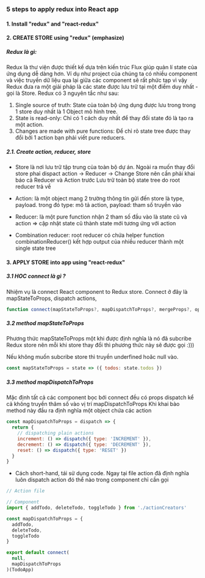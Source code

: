 ### 5 steps to apply redux into React app

#### 1. Install "redux" and "react-redux"

#### 2. CREATE STORE using "redux" (emphasize)
##### Redux là gì: 
Redux là thư viện được thiết kế dựa trên kiến trúc Flux giúp quản lí state của ứng dụng dễ dàng hơn. Ví dụ như project của chúng ta có nhiều component và việc truyền dữ liệu qua lại giữa các component sẽ rất phức tạp vì vậy Redux đưa ra một giải pháp là các state được lưu trữ tại một điểm duy nhất - gọi là Store. 
Redux có 3 nguyên tắc như sau:

1. Single source of truth: State của toàn bộ ứng dụng được lưu trong trong 1 store duy nhất là 1 Object mô hình tree.
2. State is read-only: Chỉ có 1 cách duy nhất để thay đổi state đó là tạo ra một action.
3. Changes are made with pure functions: Để chỉ rõ state tree được thay đổi bởi 1 action bạn phải viết pure reducers.

##### 2.1. Create action, reducer, store
* Store là nơi lưu trữ tập trung của toàn bộ dự án. Ngoài ra muốn thay đổi store phaỉ dispact action
-> Reducer -> Change Store nên cần phải khai báo cả Reducer và Action trước
Lưu trữ toàn bộ state tree do root reducer trả về 

* Action: là một object mang 2 trường thông tin gửi đến store là type, payload. 
trong đó type: mô tả action, payload: tham số truyền vào

* Reducer: là một pure function nhận 2 tham số đầu vào là state cũ và action => cập nhật state cũ thành state mới tương ứng với action

* Combination reducer: root reducer có chứa helper function combinationReducer() 
kết hợp output của nhiều reducer thành một single state tree

#### 3. APPLY STORE into app using "react-redux"
##### 3.1 HOC connect là gì ?
Nhiệm vụ là connect React component to Redux store. Connect ở đây là mapStateToProps, dispatch actions,

```javascript
function connect(mapStateToProps?, mapDispatchToProps?, mergeProps?, options?)
```

##### 3.2 method mapStateToProps
Phương thức mapStateToProps một khi được định nghĩa là nó đã subcribe Redux store nên mỗi khi 
store thay đổi thì phương thức này sẽ được gọi :)))

Nếu không muốn subcribe store thì truyền underfined hoăc null vào.
```javascript
const mapStateToProps = state => ({ todos: state.todos })
```

##### 3.3 method mapDispatchToProps
Mặc định tất cả các component bọc bới connect đều có props dispatch kể cả không truyền
thâm số vào vị trí mapDispatchToProps
Khi khai bào method này đầu ra định nghĩa một object chứa các action 
```javascript
const mapDispatchToProps = dispatch => {
  return {
    // dispatching plain actions
    increment: () => dispatch({ type: 'INCREMENT' }),
    decrement: () => dispatch({ type: 'DECREMENT' }),
    reset: () => dispatch({ type: 'RESET' })
  }
}
```
* Cách short-hand, tái sử dụng code. Ngay tại file action đã định nghĩa luôn dispatch action đó thể nào
trong component chỉ cần gọi 
```javascript
// Action file

// Component
import { addTodo, deleteTodo, toggleTodo } from './actionCreators'

const mapDispatchToProps = {
  addTodo,
  deleteTodo,
  toggleTodo
}

export default connect(
  null,
  mapDispatchToProps
)(TodoApp)
```
